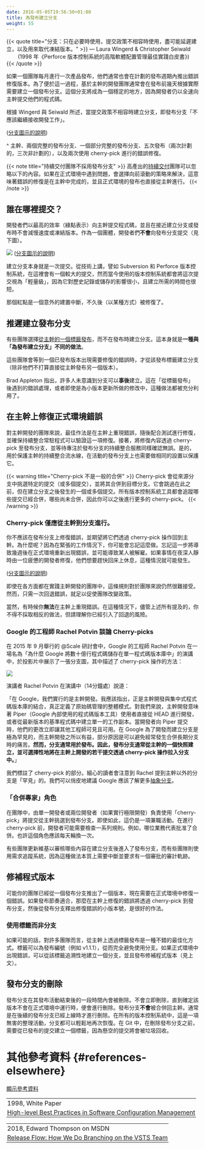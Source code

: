 ```yaml
---
date: 2016-05-05T19:56:50+01:00
title: 為發布建立分支
weight: 55
---
```


<!--
{{< quote title="Branch: only when necessary, on incompatible policy, late, and instead of freeze" >}}
<span>&mdash; Laura Wingerd & Christopher Seiwald</span><br>
<span style="margin-left: 30px">(1998's High-Level SCM Best Practices white paper from Perforce)</span>
{{< /quote >}}
-->

{{< quote title="分支：只在必要時使用，提交政策不相容時使用，盡可能延遲建立，以及用來取代凍結版本。" >}}
<span>&mdash; Laura Wingerd & Christopher Seiwald</span><br>
<span style="margin-left: 30px">(1998 年《Perforce 版本控制系統的高階軟體配置管理最佳實踐白皮書》)</span>
{{< /quote >}}

<!--
If a team is pushing production releases monthly, then they are also going to have to push bug-fix releases
between planned releases. To facilitate that, it is common for Trunk-Based Development Teams to make a release
branch on a just in time basis - say a few days before the release. That becomes a stable place, given the developers
are still streaming their commits into the trunk at full speed.
-->

如果一個團隊每月進行一次產品發布，他們通常也會在計劃的發布週期內推出錯誤修復版本。為了便於這一過程，基於主幹的開發團隊通常會在發布前幾天根據實際需要建立一個發布分支。這個分支將成為一個穩定的地方，因為開發者仍以全速向主幹提交他們的程式碼。

<!--
The incompatible policy (ref Wingerd & Seiwald above), that the release branch "should not receive continued development work".

![](branch_for_release.png)
([key](/key/))
-->

根據 Wingerd 與 Seiwald 所述，當提交政策不相容時建立分支，即發布分支「不應該繼續接收開發工作」。

<img srcset="branch_for_release.png 1x,branch_for_release@2x.png 2x">([分支圖示的說明](/key/))

<!--
^ Trunk, two and a half release branches, five releases (two planned, three unplanned), and two cherry-pick bug fixes
-->

^ 主幹、兩個完整的發布分支、一個部分完整的發布分支、五次發布（兩次計劃的，三次非計劃的），以及兩次使用 cherry-pick 進行的錯誤修復。

<!--
{{< note title="CD teams do not do release branches" >}}
High throughput, [Continuous Delivery](/continuous-delivery/) teams can ignore this - if they had a lemon in production, they choose a
roll-forward strategy for solving it, meaning the fix for a bug is in the trunk, and the release to production is from the trunk.
{{< /note >}}
-->

{{< note title="持續交付團隊不採用發布分支" >}}
高產出的[持續交付](/continuous-delivery/)團隊可以忽略以下的內容。如果在正式環境中遇到問題，會選擇向前滾動的策略來解決，這意味著錯誤的修復是在主幹中完成的，並且正式環境的發布也直接從主幹進行。
{{< /note >}}

<!--
## Who is committing where?

Developers are committing (green dots) at the highest throughput rate to the trunk, and do not slow up or freeze around a
branch-cut or with proximity to a release. Developers as a group are **not** committing to the release branch (see below).

![](branch_for_release2.png)
([key](/key/))
-->

## 誰在哪裡提交？

開發者們以最高的效率（綠點表示）向主幹提交程式碼，並且在接近建立分支或發布時不會減慢速度或凍結版本。作為一個團體，開發者們**不會**向發布分支提交（見下圖）。

![](branch_for_release2.png)
([分支圖示的說明](/key/))

<!--
The branch cut itself is a commit. Subversion and Perforce would technically have a bigger commit here, but all
VCS systems in use today would count the commit as 'lightweight' in terms of its impact on the history/storage,
and the time taken to create.
-->

建立分支本身就是一次提交。從技術上講，譬如 Subversion 和 Perforce 版本控制系統，在這裡會有一個較大的提交，然而當今使用的版本控制系統都會將這次提交視為「輕量級」，因為它對歷史記錄或儲存的影響很小，且建立所需的時間也很短。

<!--
That red dot is an accidental build break that was fixed (somehow) soon after.
-->

那個紅點是一個意外的建置中斷，不久後（以某種方式）被修復了。

<!--
## Late creation of release branches

Some teams [release from a tag on the trunk](/release-from-trunk/) and do not create a branch at that time. That in
itself is **an alternate practice to this one, "branch for release"**.
-->

## 推遲建立發布分支

有些團隊選擇[從主幹的一個標籤發布](/release-from-trunk/)，而不在發布時建立分支。這本身就是**一種與「為發布建立分支」不同的做法**。

<!--
Those teams wait for a bug that needs fixing for a released, before creating a branch from the release tag (if they are
not going to just issue another release from the trunk).  
-->

這些團隊會等到一個已發布版本出現需要修復的錯誤時，才從該發布標籤建立分支（除非他們不打算直接從主幹發布另一個版本）。

<!--
Brad Appleton points out that many do not realize that branches can be created **retroactively**. That is taken advantage
of here in the case of bugs after "release from a tag", or even changes for point releases.
-->

Brad Appleton 指出，許多人未意識到分支可以**事後**建立。這在「從標籤發布」後遇到的錯誤處理，或者即使是為小版本更新所做的修改中，這種做法都被充分利用了。

<!--
## Fix production bugs on Trunk
-->

## 在主幹上修復正式環境錯誤

<!--
The best practice for Trunk-Based Development teams is to reproduce the bug on the trunk, fix it there with a test,
watch that be verified by the CI server, then cherry-pick that to the release branch and wait for a CI server
focusing on the release branch to verify it there too. Yes, the CI pipeline that guards the trunk is going to
be duplicated to guard active release branches too.
-->

對主幹開發的團隊來說，最佳作法是在主幹上重現錯誤，隨後配合測試進行修復，並確保持續整合常駐程式可以驗證這一項修復。接著，將修復內容透過 cherry-pick 至發布分支，並等待專注於發布分支的持續整合服務同樣確認無誤。是的，用於保護主幹的持續整合流水線，在活動的發布分支上也需要做相同的設置以保護它。

<!--
{{< warning title="A cherry-pick is not a regular merge" >}}
A cherry-pick merge takes a specific commit (or commits) and merges that to the destination branch. It skips
one or more commits that happened before it, but after the branch was cut. All VCS tools track which commits
 have been merged and which ones not, so you can do more cherry picks later.
{{< /warning >}}
-->

{{< warning title="Cherry-pick 不是一般的合併" >}}
Cherry-pick 會從來源分支中挑選特定的提交（或多個提交），並將其合併到目標分支。它會跳過在此之前，但在建立分支之後發生的一個或多個提交。所有版本控制系統工具都會追蹤哪些提交已經合併，哪些尚未合併，因此你可以之後進行更多的 cherry-pick。
{{< /warning >}}

<!--
### Cherry-picks from the trunk to branch ONLY
-->

### Cherry-pick **僅應**從主幹到分支進行。

<!--
You should not fix bugs on the release branch in the expectation of cherry-picking them back to the trunk.
Why? Well in case you forget to do that in the heat of the moment. Forgetting means a regression in production some
weeks later (and someone getting fired). It can happen if things are being fixed in the night by a tired developer who
wants to get back to bed.

![](branch_for_release3.png)
([key](/key/))
-->

你不應該在發布分支上修復錯誤，並期望將它們透過 cherry-pick 操作回到主幹。為什麼呢？因為在緊張的工作情況下，你可能會忘記這麼做。忘記這一步將導致幾週後在正式環境重新出現錯誤，並可能導致某人被解雇。如果事情在夜深人靜時由一位疲憊的開發者修復，他們想要趕快回床上休息，這種情況就可能發生。

<img srcset="branch_for_release3.png 1x,branch_for_release3@2x.png 2x">([分支圖示的說明](/key/))

<!--
This rule for Trunk Based Development remains difficult to accept, even within teams practicing everything else about
Trunk-Based Development. It takes just one regression though for a policy change to be made for the team.
-->

即使在各方面都在實踐主幹開發的團隊中，這條規則對於團隊來說仍然很難接受。然而，只需一次回退錯誤，就足以促使團隊改變政策。

<!--
Of course, sometimes you **absolutely cannot** reproduce the bug on trunk. In that case you have to do it the other way round, despite
everything mentioned above, but understand you have introduced risk of regression.
-->

當然，有時候你**無法**在主幹上重現錯誤。在這種情況下，儘管上述所有提及的，你不得不採取相反的做法，但請理解你已經引入了回退的風險。

<!--
### Google's Rachel Potvin on Cherry picks
-->

### Google 的工程師 Rachel Potvin 談論 Cherry-picks

<!--
In a talk at the @Scale conference in Sept 2015, "Why Google Stores Billions of Lines of Code in a Single Repository",
there was a slide that depicts cherry-picks in a branch diagram:
-->

在 2015 年 9 月舉行的 @Scale 研討會中，Google 的工程師 Rachel Potvin 在一場名為「為什麼 Google 將數十億行程式碼儲存在單一程式碼版本庫中」的演講中，於投影片中展示了一張分支圖，其中描述了 cherry-pick 操作的方法：

![](atscale.png)

<!--
The presenter, Rachel Potvin, said (14 mins in):

"So at Google we do what's called Trunk-Based Development. I should note that it is the combination of Trunk-Based Development with a centralized repository that really defines the monolithic model of source code management. So
what Trunk-Based Development means for us that typically Piper users all work from HEAD or a single copy of the most recent version of the codebase. When developers commit to Piper their changes are immediately visible and usable by other engineers. Branching for development at Google is exceedingly rare and Trunk-Based Development is beneficial partly because you avoid the painful merges that often occur when you need to reconcile long lived branches.  Branches however are used for releases. **So a release branch is typically a snapshot from trunk with an 
optional number of cherry picks that are developed on trunk and then pulled into the branch**."
-->

演講者 Rachel Potvin 在演講中（14分鐘處）說道：

「在 Google，我們實行的是主幹開發。我應該指出，正是主幹開發與集中式程式碼版本庫的結合，真正定義了原始碼管理的整體模式。對我們來說，主幹開發意味著 Piper（Google 內部使用的程式碼版本工具）使用者直接從 HEAD 進行開發，或者從最新版本的基準程式碼中建立單一的工作副本。當開發者向 Piper 提交時，他們的更改立即讓其他工程師可見且可用。在 Google 為了開發而建立分支是極為罕見的，而主幹開發之所以有益，部分原因是可以避免經常發生合併長期分支時的痛苦。**然而，分支通常用於發布。因此，發布分支通常從主幹的一個快照建立，並可選擇性地將在主幹上開發的若干提交透過 cherry-pick 操作拉入分支中。**」

<!--
We've bolded the cherry-pick bit ourselves.  Readers with beady eyes will note that Rachel alludes to 
dev branches other than trunk for 'rare' reasons. We may cheekily suggest that Google should learn a little more about [Branch by Abstraction](/branch-by-abstraction/).
-->

我們標註了 cherry-pick 的部分。細心的讀者會注意到 Rachel 提到主幹以外的分支是「罕見」的。我們可以俏皮地建議 Google 應該了解更多[抽象分支](/branch-by-abstraction/)。

<!--
### Merge Meister role

The process of merging commits from trunk to the release branch using 'cherry pick' is a role for a single developer
in a team. Or dev pair, if you are doing Extreme Programming. Even then, it is a part time activity. The dev or pair
probably needs to police a list of rules before doing the cherry pick. Rules like which business representative
signed off on the merge. Perhaps the role should also rotate each day.

Some teams update a wiki to audit what made it to the release branch after branch cut, and some use ticket system as
this by its nature interrupting and requiring of an audit trail of approvals.
-->

### 「合併專家」角色

在團隊中，由單一開發者或兩位開發者（如果實行極限開發）負責使用「cherry-pick」將提交從主幹挑選到發布分支。即使如此，這仍是一項兼職活動。在進行 cherry-pick 前，開發者可能需要檢查一系列規則。例如，哪位業務代表批准了合併。也許這個角色應該每天輪換一次。

有些團隊更新維基以審核哪些內容在建立分支後進入了發布分支，而有些團隊則使用需求追蹤系統，因為這種做法本質上需要中斷並要求有一個審批的審計軌跡。

<!--
## Patch releases

It could be that your team has pushed a release out from a release branch, and now has a bug to remediate in
production. If the release cadence suits it, a cherry-pick of a bug fix from the trunk to the release branch
and a point release from the same branch is fine.
-->

## 修補程式版本

可能你的團隊已經從一個發布分支推出了一個版本，現在需要在正式環境中修復一個錯誤。如果發布節奏適合，那麼在主幹上修復的錯誤將透過 cherry-pick 到發布分支，然後從發布分支釋出修復錯誤的小版本號，是很好的作法。

<!--
### Tag instead of branch

Releasing from a tag on the trunk is a decent optimization for many teams, if possible. The tag could be numbered for
the release (say v1.1.1), and the branch can be avoided completely. Perhaps if there is a bug in production and a branch
is retroactively created from that tag, and the patch release (see above) can happen from there.
-->

### 使用標籤而非分支

如果可能的話，對許多團隊而言，從主幹上透過標籤發布是一種不錯的最佳化方式。標籤可以為發布編號（例如 v1.1.1），從而完全避免使用分支。如果正式環境中出現錯誤，可以從該標籤追溯性地建立一個分支，並且發布修補程式版本（見上文）。

<!--
## Release branch deletion
-->

## 發布分支的刪除

<!--
Release branches are deleted some time after release activity from them ceases. Not immediately, but when it is clear release is no longer in production. Release branches are NOT merged back into trunk.
That is usually when releases from succeeding release branches have gone live. This is a
harmless tidying activity - branches can be undeleted again easily enough in all VCS choices. In git, a tag needs to be created from the released commit before deleting the release branch, since dangling commits will be garbage collected.
-->

發布分支在其發布活動結束後的一段時間內會被刪除。不會立即刪除，直到確定該版本不會在正式環境中運行時，便會進行刪除。發布分支**不會**被合併回主幹。通常是在後續的發布分支已經上線時才進行刪除。在所有的版本控制系統中，這是一項無害的整理活動，分支都可以輕鬆地再次恢復。在 Git 中，在刪除發布分支之前，需要從已發布的提交建立一個標籤，因為懸空的提交將會被垃圾回收。

<!--
# References elsewhere

<a id="showHideRefs" href="javascript:toggleRefs();">show references</a>
-->

# 其他參考資料 {#references-elsewhere}

<a id="showHideRefs" href="javascript:toggleRefs();">顯示參考資料</a>

<div>
    <table style="border: 0; box-shadow: none">
        <tr>
            <td style="padding: 2px" valign="top">1998, White Paper</td>
        </tr>
        <tr>
            <td style="border-top: 0px; padding: 2px" valign="top"><a href="https://www.perforce.com/sites/default/files/pdf/perforce-best-practices.pdf">High-level Best Practices in Software Configuration Management</a></td>
        </tr>
    </table>
    <table style="border: 0; box-shadow: none">
        <tr>
            <td style="padding: 2px" valign="top">2018, Edward Thompson on MSDN</td>
        </tr>
        <tr>
            <td style="border-top: 0px; padding: 2px" valign="top"><a href="https://blogs.msdn.microsoft.com/devops/2018/04/19/release-flow-how-we-do-branching-on-the-vsts-team/">Release Flow: How We Do Branching on the VSTS Team</a></td>
        </tr>
    </table>
</div>
